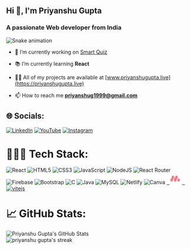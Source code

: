 <h2>Hi 👋, I'm Priyanshu Gupta</h2>
<h3>A passionate Web developer from India</h3>
<img src="https://raw.githubusercontent.com/priyanshu411/priyanshu411/output/snake.svg" alt="Snake animation" />

<!--[![](https://visitcount.itsvg.in/api?id=priyanshu411&icon=5&color=6)](https://visitcount.itsvg.in)-->

- 🔭 I’m currently working on [Smart Quiz](https://github.com/priyanshu411/Smart-Quiz)

- 📚 I’m currently learning **React**

- 👨‍💻 All of my projects are available at [www.priyanshugupta.live](https://priyanshugupta.live)

- 📫 How to reach me **priyanshug1999@gmail.com**


## 🌐 Socials:
[![LinkedIn](https://img.shields.io/badge/LinkedIn-%230077B5.svg?logo=linkedin&logoColor=white)](https://linkedin.com/in/priyanshu-g) [![YouTube](https://img.shields.io/badge/YouTube-%23FF0000.svg?logo=YouTube&logoColor=white)](https://youtube.com/channel/UCeUtVhl3haP9LGR8w7fLOkw) [![Instagram](https://img.shields.io/badge/Instagram-%23E4405F.svg?logo=Instagram&logoColor=white)](https://instagram.com/__priyanshu_gupta)

# 👨🏻‍💻 Tech Stack:
![React](https://img.shields.io/badge/react-%2320232a.svg?style=for-the-badge&logo=react&logoColor=%2361DAFB) ![HTML5](https://img.shields.io/badge/html5-%23E34F26.svg?style=for-the-badge&logo=html5&logoColor=white)  ![CSS3](https://img.shields.io/badge/css3-%231572B6.svg?style=for-the-badge&logo=css3&logoColor=white) ![JavaScript](https://img.shields.io/badge/javascript-%23323330.svg?style=for-the-badge&logo=javascript&logoColor=%23F7DF1E)  ![NodeJS](https://img.shields.io/badge/node.js-6DA55F?style=for-the-badge&logo=node.js&logoColor=white) ![React Router](https://img.shields.io/badge/React_Router-CA4245?style=for-the-badge&logo=react-router&logoColor=white) ![Firebase](https://img.shields.io/badge/firebase-%23039BE5.svg?style=for-the-badge&logo=firebase) ![Bootstrap](https://img.shields.io/badge/bootstrap-%23563D7C.svg?style=for-the-badge&logo=bootstrap&logoColor=white) ![C](https://img.shields.io/badge/c-%2300599C.svg?style=for-the-badge&logo=c&logoColor=white) ![Java](https://img.shields.io/badge/java-%23ED8B00.svg?style=for-the-badge&logo=java&logoColor=white)  ![MySQL](https://img.shields.io/badge/mysql-%2300f.svg?style=for-the-badge&logo=mysql&logoColor=white) ![Netlify](https://img.shields.io/badge/netlify-%23000000.svg?style=for-the-badge&logo=netlify&logoColor=#00C7B7)  ![Canva](https://img.shields.io/badge/Canva-%2300C4CC.svg?style=for-the-badge&logo=Canva&logoColor=white) 
<a href="https://materializecss.com/">&nbsp;&nbsp;<img width="30px" src="https://raw.githubusercontent.com/priyanshu411/portfolio-2.0-using-react/main/src/images/skills-image/materializecss.svg" alt="materializecss"/></a>
<a href="https://vitejs.dev/">&nbsp;&nbsp;<img width="25" src="https://priyanshucdn.netlify.app/data/portfolio/images/vite.svg" alt="vitejs"></a>

# 📈 GitHub Stats:
![Priyanshu Gupta's GitHub Stats](https://github-readme-stats.vercel.app/api?hide_title=false&hide_rank=false&show_icons=true&include_all_commits=true&count_private=true&disable_animations=false&theme=tokyonight&hide_border=false&username=priyanshu411)<br/>
![priyanshu gupta's streak](https://github-readme-streak-stats.herokuapp.com/?user=priyanshu411&theme=tokyonight&hide_border=false)<br/>
